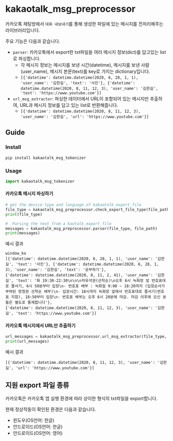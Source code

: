 # kakaotalk_msg_preprocessor

카카오톡 채팅방에서 `대화 내보내기`를 통해 생성한 파일에 있는 메시지를 전처리해주는 라이브러리입니다.

주요 기능은 다음과 같습니다.

- `parser`: 카카오톡에서 export한 txt파일을 여러 메시지 정보(dict)를 담고있는 list로 파싱합니다.
    - 각 메시지 정보는 메시지를 보낸 시간(datetime), 메시지를 보낸 사람(user_name), 메시지 본문(text)를 key로 가지는 dictionary입니다.
    - `[{'datetime': datetime.datetime(2020, 6, 28, 1, 1), 'user_name': '김한길', 'text': '사진'}, {'datetime': datetime.datetime(2020, 8, 11, 12, 3), 'user_name': '김한길', 'text': 'https://www.youtube.com'}]`
- `url_msg_extractor`: 파싱한 데이터에서 URL이 포함되어 있는 메시지만 추출하여, URL과 메시지 정보를 담고 있는 list로 반환해줍니다.
    - `[{'datetime': datetime.datetime(2020, 8, 11, 12, 3), 'user_name': '김한길', 'url': 'https://www.youtube.com'}]`



## Guide
### Install

```shell
pip install kakaotalk_msg_tokenizer
```




### Usage

````python
import kakaotalk_msg_tokenizer
````

#### 카카오톡 메시지 파싱하기

```python
# get the device type and language of kakaotalk_export_file
file_type = kakaotalk_msg_preprocessor.check_export_file_type(file_path)
print(file_type)

#  Parsing the text from a kaotalk_export_file
messages = kakaotalk_msg_preprocessor.parser(file_type, file_path)
print(messages)
```

예시 결과

```
window_ko
[{'datetime': datetime.datetime(2020, 6, 28, 1, 1), 'user_name': '김한길', 'text': '사진'}, {'datetime': datetime.datetime(2020, 6, 28, 1, 3), 'user_name': '김한길', 'text': '공부하기'}, 
{'datetime': datetime.datetime(2020, 8, 11, 2, 41), 'user_name': '김한길', 'text': '화 19:30-22:30\n\n\n자유석권(선착순)\n오후 6시 녹화장 앞 번호표대로 줄서기, 6시 50분부터 입장\n- 번호표 배부 : 녹화일 9:00 ~ 18:20까지 (입장순서가 부여된 방청권 선착순 배부)\n- 입장시간: 18시까지 녹화장 앞에서 번호표대로 줄서기(번호표 지참), 18:50부터 입장\n- 번호표 배부는 오후 6시 20분에 마감. 마감 이후에 오신 분들은 별도로 통제합니다'}, 
{'datetime': datetime.datetime(2020, 8, 11, 12, 3), 'user_name': '김한길', 'text': 'https://www.youtube.com'}]
```



#### 카카오톡 메시지에서 URL만 추출하기

```python
url_messages = kakaotalk_msg_preprocessor.url_msg_extractor(file_type, messages)
print(url_messages)
```

예시 결과

```
[{'datetime': datetime.datetime(2020, 8, 11, 12, 3), 'user_name': '김한길', 'url': 'https://www.youtube.com'}]
```



## 지원 export 파일 종류

카카오톡은 카카오톡 앱 실행 환경에 따라 상이한 형식의 txt파일을 export합니다.

현재 정상작동이 확인된 환경은 다음과 같습니다.

- 윈도우(OS언어: 한글)
- 안드로이드(OS언어: 한글)
- 안드로이드(OS언어: 영어)

